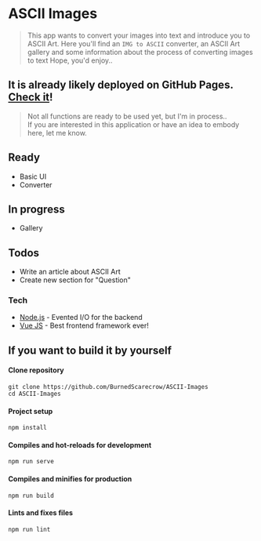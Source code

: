 # ASCII Images 
> This app wants to convert your images into text and introduce you to ASCII Art.
> Here you'll find an `IMG to ASCII` converter, an ASCII Art gallery 
> and some information about the process of converting images to text
> Hope, you'd enjoy..

## It is already likely deployed on GitHub Pages. [Check it]!  
>Not all functions are ready to be used yet, but I'm in process..  
>If you are interested in this application or have an idea to embody here, let me know.

## Ready
  - Basic UI
  - Converter
## In progress
  - Gallery
## Todos
 - Write an article about ASCII Art
 - Create new section for "Question"

### Tech
* [Node.js] - Evented I/O for the backend
* [Vue JS] - Best frontend framework ever!

[Check it]: <https://burnedscarecrow.github.io/ASCII-Images/>
[Node.js]: <https://node.org/en>
[vue JS]: <https://vuejs.org/>


## If you want to build it by yourself
#### Clone repository
```
git clone https://github.com/BurnedScarecrow/ASCII-Images
cd ASCII-Images
```
#### Project setup
```
npm install
```

#### Compiles and hot-reloads for development
```
npm run serve
```

#### Compiles and minifies for production
```
npm run build
```

#### Lints and fixes files
```
npm run lint
```
